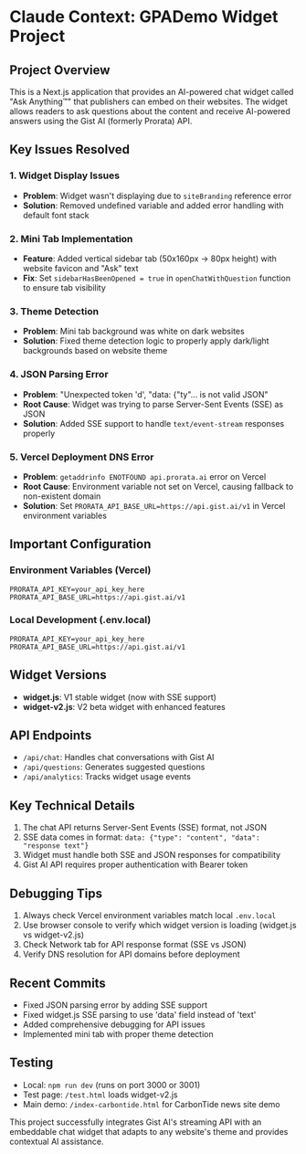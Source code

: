 # Claude Context: GPADemo Widget Project

## Project Overview
This is a Next.js application that provides an AI-powered chat widget called "Ask Anything™" that publishers can embed on their websites. The widget allows readers to ask questions about the content and receive AI-powered answers using the Gist AI (formerly Prorata) API.

## Key Issues Resolved

### 1. Widget Display Issues
- **Problem**: Widget wasn't displaying due to `siteBranding` reference error
- **Solution**: Removed undefined variable and added error handling with default font stack

### 2. Mini Tab Implementation
- **Feature**: Added vertical sidebar tab (50x160px → 80px height) with website favicon and "Ask" text
- **Fix**: Set `sidebarHasBeenOpened = true` in `openChatWithQuestion` function to ensure tab visibility

### 3. Theme Detection
- **Problem**: Mini tab background was white on dark websites
- **Solution**: Fixed theme detection logic to properly apply dark/light backgrounds based on website theme

### 4. JSON Parsing Error
- **Problem**: "Unexpected token 'd', "data: {"ty"... is not valid JSON"
- **Root Cause**: Widget was trying to parse Server-Sent Events (SSE) as JSON
- **Solution**: Added SSE support to handle `text/event-stream` responses properly

### 5. Vercel Deployment DNS Error
- **Problem**: `getaddrinfo ENOTFOUND api.prorata.ai` error on Vercel
- **Root Cause**: Environment variable not set on Vercel, causing fallback to non-existent domain
- **Solution**: Set `PRORATA_API_BASE_URL=https://api.gist.ai/v1` in Vercel environment variables

## Important Configuration

### Environment Variables (Vercel)
```
PRORATA_API_KEY=your_api_key_here
PRORATA_API_BASE_URL=https://api.gist.ai/v1
```

### Local Development (.env.local)
```
PRORATA_API_KEY=your_api_key_here
PRORATA_API_BASE_URL=https://api.gist.ai/v1
```

## Widget Versions
- **widget.js**: V1 stable widget (now with SSE support)
- **widget-v2.js**: V2 beta widget with enhanced features

## API Endpoints
- `/api/chat`: Handles chat conversations with Gist AI
- `/api/questions`: Generates suggested questions
- `/api/analytics`: Tracks widget usage events

## Key Technical Details
1. The chat API returns Server-Sent Events (SSE) format, not JSON
2. SSE data comes in format: `data: {"type": "content", "data": "response text"}`
3. Widget must handle both SSE and JSON responses for compatibility
4. Gist AI API requires proper authentication with Bearer token

## Debugging Tips
1. Always check Vercel environment variables match local `.env.local`
2. Use browser console to verify which widget version is loading (widget.js vs widget-v2.js)
3. Check Network tab for API response format (SSE vs JSON)
4. Verify DNS resolution for API domains before deployment

## Recent Commits
- Fixed JSON parsing error by adding SSE support
- Fixed widget.js SSE parsing to use 'data' field instead of 'text'
- Added comprehensive debugging for API issues
- Implemented mini tab with proper theme detection

## Testing
- Local: `npm run dev` (runs on port 3000 or 3001)
- Test page: `/test.html` loads widget-v2.js
- Main demo: `/index-carbontide.html` for CarbonTide news site demo

This project successfully integrates Gist AI's streaming API with an embeddable chat widget that adapts to any website's theme and provides contextual AI assistance.